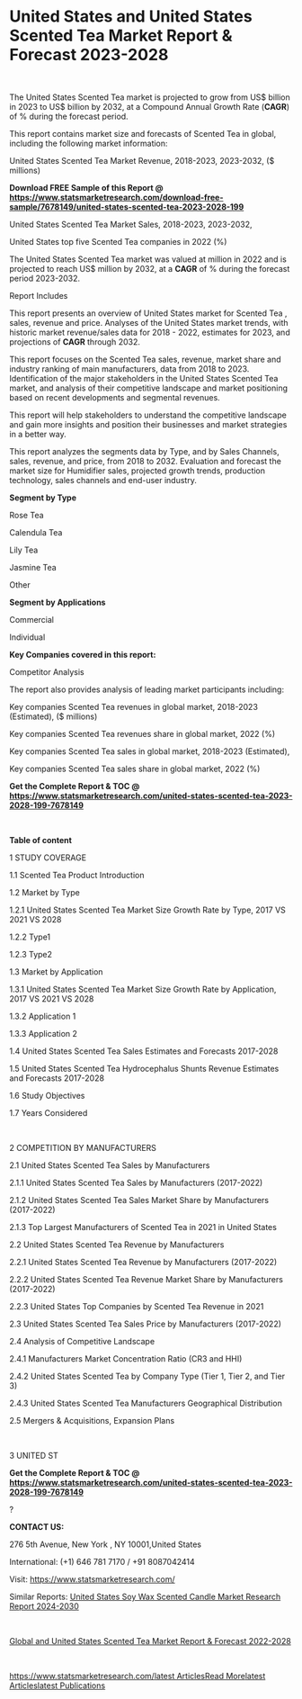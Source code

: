 <h1>United States and United States Scented Tea Market Report & Forecast 2023-2028</h1><br/><p>The United States Scented Tea market is projected to grow from US$ billion in 2023 to US$ billion by 2032, at a Compound Annual Growth Rate (<strong>CAGR</strong>) of % during the forecast period.</p>
 
 
 
 <p>This report contains market size and forecasts of Scented Tea in global, including the following market information:</p>
 
 
 
 <p>United States Scented Tea Market Revenue, 2018-2023, 2023-2032, ($ millions)</p>
 
 
 
 <p><strong>Download FREE Sample of this Report @ <a href="https://www.statsmarketresearch.com/download-free-sample/7678149/united-states-scented-tea-2023-2028-199">https://www.statsmarketresearch.com/download-free-sample/7678149/united-states-scented-tea-2023-2028-199</a></strong></p>
 
 
 
 <p>United States Scented Tea Market Sales, 2018-2023, 2023-2032,</p>
 
 
 
 <p>United States top five Scented Tea companies in 2022 (%)</p>
 
 
 
 <p>The United States Scented Tea market was valued at million in 2022 and is projected to reach US$ million by 2032, at a <strong>CAGR</strong> of % during the forecast period 2023-2032.</p>
 
 
 
 <p>Report Includes</p>
 
 
 
 <p>This report presents an overview of United States market for Scented Tea , sales, revenue and price. Analyses of the United States market trends, with historic market revenue/sales data for 2018 - 2022, estimates for 2023, and projections of <strong>CAGR</strong> through 2032.</p>
 
 
 
 <p>This report focuses on the Scented Tea sales, revenue, market share and industry ranking of main manufacturers, data from 2018 to 2023. Identification of the major stakeholders in the United States Scented Tea market, and analysis of their competitive landscape and market positioning based on recent developments and segmental revenues.</p>
 
 
 
 <p>This report will help stakeholders to understand the competitive landscape and gain more insights and position their businesses and market strategies in a better way.</p>
 
 
 
 <p>This report analyzes the segments data by Type, and by Sales Channels, sales, revenue, and price, from 2018 to 2032. Evaluation and forecast the market size for Humidifier sales, projected growth trends, production technology, sales channels and end-user industry.</p>
 
 
 
 <p><strong>Segment by Type</strong></p>
 
 
 
 <p>Rose Tea</p>
 
 
 
 <p>Calendula Tea</p>
 
 
 
 <p>Lily Tea</p>
 
 
 
 <p>Jasmine Tea</p>
 
 
 
 <p>Other</p>
 
 
 
 <p><strong>Segment <strong><strong>by Applications</strong></strong></strong></p>
 
 
 
 <p>Commercial</p>
 
 
 
 <p>Individual</p>
 
 
 
 <p><strong>Key Companies covered in this report:</strong></p>
 
 
 
 <p>Competitor Analysis</p>
 
 
 
 <p>The report also provides analysis of leading market participants including:</p>
 
 
 
 <p>Key companies Scented Tea revenues in global market, 2018-2023 (Estimated), ($ millions)</p>
 
 
 
 <p>Key companies Scented Tea revenues share in global market, 2022 (%)</p>
 
 
 
 <p>Key companies Scented Tea sales in global market, 2018-2023 (Estimated),</p>
 
 
 
 <p>Key companies Scented Tea sales share in global market, 2022 (%)</p>
 
 
 
 <div><b>Get the Complete Report & TOC @ <a href="https://www.statsmarketresearch.com/united-states-scented-tea-2023-2028-199-7678149">https://www.statsmarketresearch.com/united-states-scented-tea-2023-2028-199-7678149</a></b></div>
 
 
 
 <p><br />
 
 <b>Table of content</b></p>
 
 
 
 <p>1 STUDY COVERAGE<br />
 
 1.1 Scented Tea Product Introduction<br />
 
 1.2 Market by Type<br />
 
 1.2.1 United States Scented Tea Market Size Growth Rate by Type, 2017 VS 2021 VS 2028<br />
 
 1.2.2 Type1<br />
 
 1.2.3 Type2<br />
 
 1.3 Market by Application<br />
 
 1.3.1 United States Scented Tea Market Size Growth Rate by Application, 2017 VS 2021 VS 2028<br />
 
 1.3.2 Application 1<br />
 
 1.3.3 Application 2<br />
 
 1.4 United States Scented Tea Sales Estimates and Forecasts 2017-2028<br />
 
 1.5 United States Scented Tea Hydrocephalus Shunts Revenue Estimates and Forecasts 2017-2028<br />
 
 1.6 Study Objectives<br />
 
 1.7 Years Considered<br />
 
 <br />
 
 2 COMPETITION BY MANUFACTURERS<br />
 
 2.1 United States Scented Tea Sales by Manufacturers<br />
 
 2.1.1 United States Scented Tea Sales by Manufacturers (2017-2022)<br />
 
 2.1.2 United States Scented Tea Sales Market Share by Manufacturers (2017-2022)<br />
 
 2.1.3 Top Largest Manufacturers of Scented Tea in 2021 in United States<br />
 
 2.2 United States Scented Tea Revenue by Manufacturers<br />
 
 2.2.1 United States Scented Tea Revenue by Manufacturers (2017-2022)<br />
 
 2.2.2 United States Scented Tea Revenue Market Share by Manufacturers (2017-2022)<br />
 
 2.2.3 United States Top Companies by Scented Tea Revenue in 2021<br />
 
 2.3 United States Scented Tea Sales Price by Manufacturers (2017-2022)<br />
 
 2.4 Analysis of Competitive Landscape<br />
 
 2.4.1 Manufacturers Market Concentration Ratio (CR3 and HHI)<br />
 
 2.4.2 United States Scented Tea by Company Type (Tier 1, Tier 2, and Tier 3)<br />
 
 2.4.3 United States Scented Tea Manufacturers Geographical Distribution<br />
 
 2.5 Mergers & Acquisitions, Expansion Plans<br />
 
 <br />
 
 3 UNITED ST</p>
 
 
 
 <div><b>Get the Complete Report & TOC @ <a href="https://www.statsmarketresearch.com/united-states-scented-tea-2023-2028-199-7678149">https://www.statsmarketresearch.com/united-states-scented-tea-2023-2028-199-7678149</a></b></div>
 
 
 
 <p>? </p>
 
 
 
 <p><b>CONTACT US:</b><br />
 
 276 5th Avenue, New York , NY 10001,United States<br />
 
 International: (+1) 646 781 7170 / +91 8087042414<br />
 
 Visit: <a href="https://www.statsmarketresearch.com/">https://www.statsmarketresearch.com/</a><br />
 
 Similar Reports: <a href="https://www.statsmarketresearch.com/united-states-scented-tea-2023-2028-199-7678149">United States Soy Wax Scented Candle Market Research Report 2024-2030</a><br />
 
 <br />
 
 <a href="https://www.statsmarketresearch.com/united-states-scented-tea-2023-2028-199-7678149">Global and United States Scented Tea Market Report & Forecast 2022-2028</a><br />
 
 <br />
 
 <a href="https://gyeongbokgung.com">https://www.statsmarketresearch.com/</a><a href="https://hallyeomaritime.com">latest Articles</a><a href="https://jingwansa.com">Read More</a><a href="https://nguoiviet.jp/">latest Articles</a><a href="https://www.intelmarketresearch.com/">latest Publications</a></p>